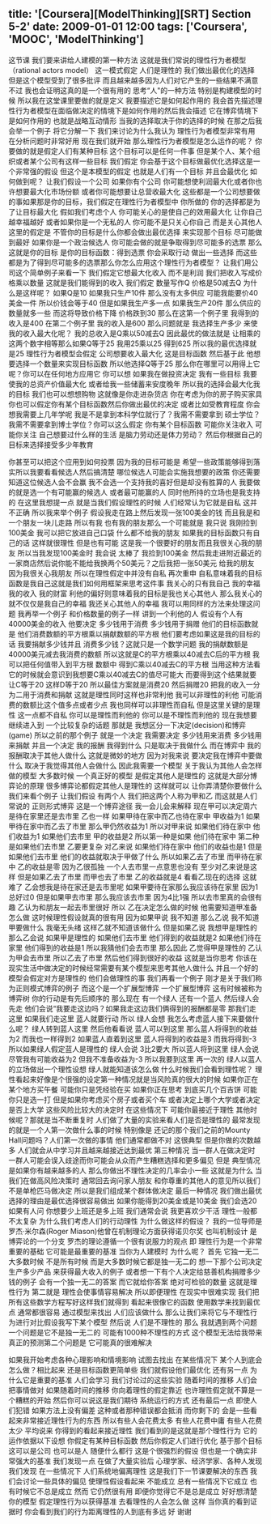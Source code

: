 title: '[Coursera][ModelThinking][SRT] Section 5-2'
date: 2009-01-01 12:00
tags: ['Coursera', 'MOOC', 'ModelThinking']
---

这节课 我们要来讲给人建模的第一种方法
这就是我们常说的理性行为者模型（rational actors model） 这一模式假定
人们是理性的 我们做出最优化的选择
但是这个模型受到了很多批评 而且越来越多因为人们对它产生的一些结果不满意
不过 我也会证明这真的是一个很有用的
思考“人"的一种方法 特别是构建模型的时候 
所以我在这堂课里要做的就是定义 我要描述它是如何起作用的
我会首先描述理性行为者模型在面临做决定的情境下是如何作用的然后我会描述
它在博弈情境下是如何作用的 也就是战略互动情形
当我的选择取决于你的选择的时候 在那之后我会举一个例子
将它分解一下 我们来讨论为什么我认为
理性行为者模型非常有用
在分析问题时非常好用 现在我们就开始 那么理性行为者模型是怎么运作的呢？
你要做的就是假定人们有某种目标
这个目标可以是任何一件事
但是某个人、某个组织或者某个公司有这样一些目标
我们假定 你会基于这个目标做最优化选择这是一个非常强的假设
但这个是本模型的假定 也就是人们有一个目标 并且会最优化 如何做到呢？
让我们假设一个公司 如果你有个公司
你可能想使利润最大化或者你也许想要最大化市场份额
或者你可能想要让总营收最大化
这些都是一个公司想要做的事如果那是你的目标，我们假定在理性行为者模型中
你所做的 你的选择都是为了让目标最大化
假如我们考虑个人 你可能关心的是使自己的效用最大化
让你自己越幸福越好 或者如果你是一个无私的人
你可能不是只关心你自己 而是关心其他人
这里的假定是 不管你的目标是什么你都会做出最优选择
来实现那个目标 尽可能做到最好 
如果你是一个政治候选人 你可能会做的就是争取得到尽可能多的选票
那么这就是你的目标 是你的目标函数：得到选票
你会采取行动 做出一些选择
而这些都是为了得到尽可能多的选票那么你怎么应用这个理性行为者模型？
让我们用公司这个简单例子来看一下 
我们假定它想最大化收入 而不是利润
我们把收入写成价格乘以数量
这就是我们能得到的收入
我们假定 数量写作Q 价格是50减去Q 为什么是这样呢？
如果Q是10 如果我只生产10件
那么没有太多供应 可能我能要价40美金一件
所以价钱会等于40 但是如果我生产多一点
如果我生产20件 那么供应的数量就多一些 
而这将导致价格下降
价格跌到30 那么在这第一个例子里 我得到的收入是400
在第二个例子里 我的收入是600 那么问题就是
我选择生产多少 来使我的收入最大化呢？
我的总收入是Q乘以50减去Q 因此最优的做法就是
让相乘的这两个数字相等那么如果Q等于25 我用25乘以25 得到625
所以我的最优选择就是25 理性行为者模型会假定
公司想要收入最大化 这是目标函数 然后基于此
他想要选择一个数量来实现目标函数 所以他选择Q等于25
那么你在哪里可以用得上它呢？你可以在任何地方应用它
你可以想 如果我在做投资决定 我有一些目标 
我要使我的总资产价值最大化 或者给我一些储蓄来安度晚年
所以我的选择会最大化我的目标
我们也可以想想购物 这就像是你走进杂货店
你在考虑为你的房子购买家具
你也可以假定你有某个目标函数然后你做出最优的决定
或者比如受教育程度 你会想我需要上几年学呢
我是不是拿到本科学位就行了？我需不需要拿到
硕士学位？我需不需要拿到博士学位？你可以这么假定
你有某个目标函数 可能你关注收入 可能你关注
自己想要过什么样的生活 是脑力劳动还是体力劳动？
然后你根据自己的目标来选择接受多少年教育 

你甚至可以把这个应用到如何投票 因为我的目标可能是
希望一些政策能够得到落实所以我要看看候选人然后搞清楚
哪位候选人可能会实施我想要的政策
你还需要知道这位候选人会不会赢
我不会选一个支持我的喜好但是却没有胜算的人
我要做的就是选一个有可能赢的候选人 或者最可能赢的人
同时他所持的立场也是我支持的
在这里我想提一点 就是当我们假设理性的时候
人们经常认为它就是自私 这并不正确 所以我来举个例子
假设我走在路上然后发现一张100美金的钱 
而且我是和一个朋友一块儿走路 所以有我 也有我的朋友那么一个可能就是
我只说 我刚捡到100美金 我可以把它放进自己口袋
什么都不给我的朋友 如果我的目标函数只有自己的话
这样就很理性 但是也有可能
这是我一个很要好的朋友而且我很关心我的朋友 
所以当我发现100美金时 我会说 太棒了 我捡到100美金 
然后我走进附近最近的一家商店然后说你能不能给我换两个50美元？之后我把一张50美元
给我的朋友 因为我很关心我朋友 
所以在理性假定中并没有自私 再次重申
自私意味着我的目标函数是我自己这就是我们如何用框架来思考这件事
我关心的只有我自己 我的幸福 我的收入 我的财富
利他的偏好则意味着我的目标是我也关心其他人
那么我关心的就不仅仅是我自己的幸福 
我还关心其他人的幸福 我可以用同样的方法来处理这问题
我再举一个例子 和价格数量的例子一样 讲到一个利他的人
假设有个人有40000美金的收入 他要决定
多少钱用于消费 多少钱用于捐赠 他们的目标函数就是
他们消费数额的平方根乘以捐献数额的平方根
他们要考虑如果这是我的目标的话 我要捐献多少钱并且
消费多少钱？这就只是一个数学问题
我的捐献数额是40000美元减去我消费的数额 
所以这就是C的平方根乘以40减去C后的平方根 我可以把任何值带入到平方根
数额中 得到C乘以40减去C的平方根 
当用这种方法看它的时候就会意识到我想要C乘以40减去C的值尽可能大
而要得到这个结果就要让C等于20 这样D等于20 
所以最佳方案就是消费20 然后捐赠20 
把我的收入一分为二用于消费和捐献 这就是理性同时这样也非常利他
我可以非理性的利他 可能消费的数额比这个值多点或者少点
我也同样可以非理性而自私 但是这里关键的是理性
这一点都不自私 你可以是理性而利他的
你可以是不理性而利他的 现在我想要继续进入到
一个比较复杂的话题 那就是 我想区分一下决定(decision)和博弈(game)
所以之前的那个例子 就是一个决定 我需要决定
多少钱用来消费 多少钱用来捐献 并且一个决定 我的报酬 我得到什么
只是取决于我做什么 而在博弈中 我的报酬取决于其他人做什么
这就是微妙的地方 因为对我来说 要决定我在博弈中要做什么
取决于我觉得其他人会做什么 因此我需要一个模型
关于我认为其他人会怎样做的模型
大多数时候 一个真正好的模型
是假定其他人是理性的 这就是大部分博弈论的原理
很多博弈论都假定其他人是理性的 这样就可以
让你弄清楚你要做什么 我们来看个例子 让我们假设
有两个人 我们把这两个人称为甲和乙 而这就是人们常说的
正则形式博弈 这是一个博弈途径 我一会儿会来解释
现在甲可以决定周六是待在家里还是去市里
乙也一样 如果甲待在家中而乙也待在家中 
甲收益为1 如果甲待在家中而乙去了市里
那么甲仍然收益为1 所以对甲来说 如果他们待在家中
他们收益为1 如果他们去市里 甲的收益是2 所以第一种是如果
他们待在家中 第二种是如果他们去市里 乙要更复杂 
对乙来说 如果他们待在家中 他们的收益也是1 
但是如果他们去市里 他们的收益就取决于甲做了什么
所以如果乙去了市里 而甲待在家中 乙的收益是零
因为乙很孤独 一个人去市里一点意思也没有
至少对乙来说是这样 但是如果乙去了市里 而甲也去了市里
乙的收益就是4 看看乙现在的选择 这就难了
乙会想我是待在家还是去市里呢
如果甲要待在家那么我应该待在家里 因为1总好过0
但是如果甲去市里 那么我应该去市里
因为4比1强 所以去市里真的会很有趣
乙认为和朋友一起去市里很好 
所以 乙在决定怎么做的时候 他需要知道甲准备怎么做
这时候理性假设就真的很有用 因为如果甲说
我不知道 那么乙说 我不知道甲要做什么
我毫无头绪 这样乙就不知道该做什么 
但是如果乙说 我想甲是理性的 那么乙会说
如果甲是理性的 如果他们去市里 他们得到的收益就是2
如果他们待在家里 他们得到的收益是1 所以我猜他们会去市里
那么因此 乙觉得甲是理性的 
乙认为甲会去市里 所以乙去了市里 
然后他们得到很好的收益 这就是当你思考
你该在现实生活中做决定的时候经常需要有某个模型来思考其他人做什么
并且一个好的模型会假定对方是理性的
他们会做理性的事 我们再看一个例子
刚才是关于我们称为正则模式博弈的例子 而这个是一个扩展型博弈
一个扩展型博弈 这有时候被称为博弈树
你的行动是有先后顺序的 那么现在
有一个绿人 还有一个蓝人 然后绿人会先走 
他们会说“我要走这边吗？如果我走这边我们俩得到的报酬都是零 
那我们走这里 如果我们走这里 蓝人就要行动 
所以 绿人会想 我怎么考虑蓝人接下来要做什么呢？
绿人转到蓝人这里 然后他看看说
蓝人可以到这里 那么蓝人将得到的收益为2 而我也一样得到2
如果蓝人直着到这里 蓝人将得到的收益是3
而我将得到-3 所以如果绿人假定蓝人是理性的
绿人会说 3比2要大
所以蓝人将到这里
绿人会说 尽管我有可能收益为2
但我不准备收益为-3 所以我要到这里 再一次的
绿人以蓝人的立场做出一个理性设想 
绿人就能知道该怎么做 什么时候我们会看到理性呢？
理性看起来好像是个很强的设定第一种情况就是当风险真的很大的时候 
如果你正在某个地方买午餐
可能你只是凭经验在买 如果你正在思考
到底买几个百吉饼 可能你只是选一打
但是如果你考虑买个房子或者买个车
或者决定上哪个大学或者决定是否上大学
这些风险比较大的决定时 在这些情况下
可能你最接近于理性 其他时候呢？那就是当不断重复时
人们做了大量的实验来看人们是否是理性的
最常发现的就是一个人第一次做什么事的时候 特别像是
还记的那个我们之前的Mounty Hall问题吗？人们第一次做的事情
他们通常都做不对 这很典型 但是你做的次数越多
人们就会从中学习并且越来越接近达到最优 
第三种情况 当一群人在做决定时 
一群人可能会误入歧途而你可能会从众而产生糟糕选择和更多偏见
但是 典型情况是如果你有越来越多的人 
那么你做出不理性决定的几率会小一些 这就是为什么 
当我们在做高风险决策时 通常回去询问家人朋友
和你尊重的其他人的意见所以我们不是单枪匹马做决定 
所以是我们组成某个群体做决定
最后一种情况
我们做出最优选择的理由是最优选择很容易做出
如果你能得到20美金或是10美金 我们会选20
如果有人问 你想要少上班还是多上班 我们通常会说
我更喜欢少干活 理性一般都不太复杂 
为什么我们考虑人们的行动理性 为什么做这样的假设？
我的一位导师是罗杰·米尔森(Roger Miason)他曾在机制理论方面获得诺贝尔奖
也叫机制设计 是博弈论的一个分支
罗杰的理论遵循一个很有说服力的观点
即 理性行为是一个非常重要的基础 
它可能是最重要的基准 当你为人建模时 为什么呢？
首先 它独一无二 大多数时候 不是所有时候 而是大多数时候它都是独一无二的
想一下那个公司决定生产多少产品
来获得最大收入的例子 或者想一下有个人决定给慈善机构捐赠多少钱的例子
会有一个独一无二的答案 而它就给你答案 绝对可检验的数量
这就是理性行为 第二就是
理性会使事情容易解决 所以即便理性
在现实中很难实现 我们把所有这些数学方程写好这样我们就得到
看起来很像它的函数 使用数学来找到最优点
通常都很容易 通过模型来找出
人们应该做什么 那么让我们来将它与不理性行为进行对比假设我写下某个模型
然后说 人们是不理性的 那么 我就遇到两个问题 一个问题是它不是独一无二的
可能有1000种不理性的方式
这个模型无法给我带来真正的预测第二个问题是 它可能真的很难解决

如果我开始考虑各种心理影响和情境影响
试图去找出 在某些情况下
某个人到底会怎么做？相比起来 还是目标函数更简单些
我们就假设他们最优化 还有另一点
为什么它是重要的基准 人们会学习 我们讨论过的这些实验
随着时间的推移 人们会把事情做对 如果随着时间的推移
你向着理性的假定靠近 也许理性假定就不算是一个糟糕的开始
然后你可以说这是我们期待
系统运行的方式 还有最后一点
即使人们犯错 如果方法上没有偏差 
这种或者那种错误都会抵消 
而你剩下的 会是一些看起来非常接近理性行为的东西
所以有些人会花费太多 有些人花费中庸 有些人花费太少
平均说来 你得到的看起来接近理性
我们看到的是这就是那个理性行为
它的运作依据以下设想 你假定有某种目标函数
然后你假定人们进行优化 基于那个目标 这可以是公司
也可以是人 随便什么都行 这是个很强烈的假设
但也是一个确实非常强大的基准 我们发现一点
在做了大量实验后 心理学家、经济学家、各种人发现
我们发现 在一些情况下 
人们系统地偏离理性 这是我们下一节课要解决的东西
我们会讨论一些具体的偏见 使理性假设看起来
不能成立 总有一些情况下它成立
也有时候它不总是成立 然而 它仍然很有用
即便你觉得它不是总是成立 好好想清楚你的模型
假定理性行为以获得基准
去看理性的人会怎么做 这样 当你真的看到证据时
你会看到我们的行为距离理性的人到底有多远 好 谢谢